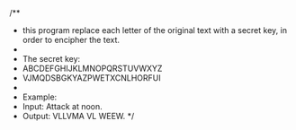 /**
 * this program replace each letter of the original text with a secret key, in order to encipher the text. 
 * 
 * The secret key:
 * ABCDEFGHIJKLMNOPQRSTUVWXYZ
 * VJMQDSBGKYAZPWETXCNLHORFUI
 * 
 * Example: 
 * Input:   Attack at noon.
 * Output:  VLLVMA VL WEEW.
 */
